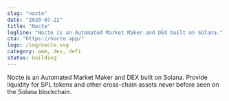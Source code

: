 ```yaml
---
slug: "nocte"
date: "2020-07-22"
title: "Nocte"
logline: "Nocte is an Automated Market Maker and DEX built on Solana."
cta: "https://nocte.app/"
logo: /img/nocte.svg
category: amm, dex, defi
status: building
---
```


Nocte is an Automated Market Maker and DEX built on Solana. Provide
liquidity for SPL tokens and other cross-chain assets never before seen on
the Solana blockchain.